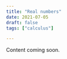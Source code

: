 ```yaml
---
title: "Real numbers"
date: 2021-07-05
draft: false
tags: ["calculus"]

---
```


Content coming soon.
